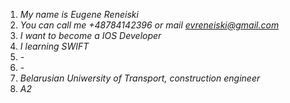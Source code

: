 1. *My name is Eugene Reneiski*
2. *You can call me +48784142396 or mail evreneiski@gmail.com*
3. *I want to become a IOS Developer*
4. *I learning SWIFT*
5. *-*
6. *-*
7. *Belarusian Uniwersity of Transport, construction engineer*
8. *A2*
